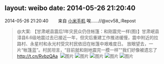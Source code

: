 layout: weibo
date: 2014-05-26 21:20:40
---
<meta name="referrer" content="no-referrer" />

2014-05-26 21:20:40  &nbsp;&nbsp;&nbsp;&nbsp;&nbsp;&nbsp; 来自 <a href="http://app.weibo.com/t/feed/22zMnn" rel="nofollow">小米手机</a>
唉……//@xcv58_:Repost
>  @大案: 【甘肃岷县震后1年灾民众仍住帐篷：和刚震完一样(图)】甘肃岷县漳县6.6级地震过去已接近一年，但灾后重建工作推进缓慢，震中附近的拉路村、永星村和永光村受灾村民依旧在帐篷中艰难度日。 放眼望去，一片“帐篷蓝”。村民坦言，“目前就和刚地震完一模一样”“我们好像被遗忘了 http://t.cn/RvbzQAa ​​​
>  ![图片](https://ww2.sinaimg.cn/large/657e68d0jw1egrx727jbjj20c8085dg5.jpg)
>  ![图片](https://ww3.sinaimg.cn/large/657e68d0jw1egrx726rg3j20c8085jrz.jpg)
>  ![图片](https://ww1.sinaimg.cn/large/657e68d0jw1egrx725nzxj20c80853yz.jpg)
>  ![图片](https://ww2.sinaimg.cn/large/657e68d0jw1egrx7296bcj20c8085t96.jpg)
>  ![图片](https://ww4.sinaimg.cn/large/657e68d0jw1egrx725erxj20c806n3yn.jpg)
